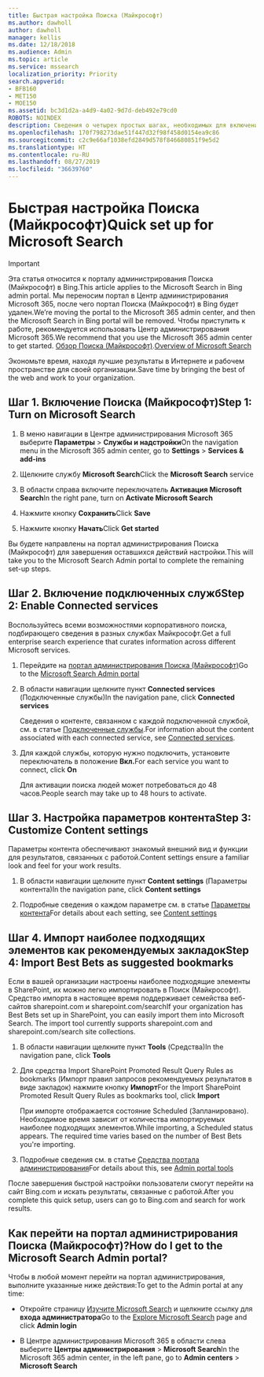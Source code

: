 ```yaml
---
title: Быстрая настройка Поиска (Майкрософт)
ms.author: dawholl
author: dawholl
manager: kellis
ms.date: 12/18/2018
ms.audience: Admin
ms.topic: article
ms.service: mssearch
localization_priority: Priority
search.appverid:
- BFB160
- MET150
- MOE150
ms.assetid: bc3d1d2a-a4d9-4a02-9d7d-deb492e79cd0
ROBOTS: NOINDEX
description: Сведения о четырех простых шагах, необходимых для включения и использования Поиска (Майкрософт).
ms.openlocfilehash: 170f798273dae51f447d32f98f458d0154ea9c86
ms.sourcegitcommit: c2c9e66af1038efd2849d578f846680851f9e5d2
ms.translationtype: HT
ms.contentlocale: ru-RU
ms.lasthandoff: 08/27/2019
ms.locfileid: "36639760"
---
```

# <a name="quick-set-up-for-microsoft-search"></a><span data-ttu-id="40ba1-103">Быстрая настройка Поиска (Майкрософт)</span><span class="sxs-lookup"><span data-stu-id="40ba1-103">Quick set up for Microsoft Search</span></span>

> [!IMPORTANT]
> <span data-ttu-id="40ba1-104">Эта статья относится к порталу администрирования Поиска (Майкрософт) в Bing.</span><span class="sxs-lookup"><span data-stu-id="40ba1-104">This article applies to the Microsoft Search in Bing admin portal.</span></span> <span data-ttu-id="40ba1-105">Мы переносим портал в Центр администрирования Microsoft 365, после чего портал Поиска (Майкрософт) в Bing будет удален.</span><span class="sxs-lookup"><span data-stu-id="40ba1-105">We’re moving the portal to the Microsoft 365 admin center, and then the Microsoft Search in Bing portal will be removed.</span></span> <span data-ttu-id="40ba1-106">Чтобы приступить к работе, рекомендуется использовать Центр администрирования Microsoft 365.</span><span class="sxs-lookup"><span data-stu-id="40ba1-106">We recommend that you use the Microsoft 365 admin center to get started.</span></span> <span data-ttu-id="40ba1-107">[Обзор Поиска (Майкрософт)](overview-microsoft-search.md).</span><span class="sxs-lookup"><span data-stu-id="40ba1-107">[Overview of Microsoft Search](overview-microsoft-search.md)</span></span>
    
<span data-ttu-id="40ba1-108">Экономьте время, находя лучшие результаты в Интернете и рабочем пространстве для своей организации.</span><span class="sxs-lookup"><span data-stu-id="40ba1-108">Save time by bringing the best of the web and work to your organization.</span></span>
  
## <a name="step-1-turn-on-microsoft-search"></a><span data-ttu-id="40ba1-109">Шаг 1. Включение Поиска (Майкрософт)</span><span class="sxs-lookup"><span data-stu-id="40ba1-109">Step 1: Turn on Microsoft Search</span></span>

1. <span data-ttu-id="40ba1-110">В меню навигации в Центре администрирования Microsoft 365 выберите **Параметры** \> **Службы и надстройки**</span><span class="sxs-lookup"><span data-stu-id="40ba1-110">On the navigation menu in the Microsoft 365 admin center, go to **Settings** \> **Services &amp; add-ins**</span></span>
    
2. <span data-ttu-id="40ba1-111">Щелкните службу **Microsoft Search**</span><span class="sxs-lookup"><span data-stu-id="40ba1-111">Click the **Microsoft Search** service</span></span> 
    
3. <span data-ttu-id="40ba1-112">В области справа включите переключатель **Активация Microsoft Search**</span><span class="sxs-lookup"><span data-stu-id="40ba1-112">In the right pane, turn on **Activate Microsoft Search**</span></span>
    
4. <span data-ttu-id="40ba1-113">Нажмите кнопку **Сохранить**</span><span class="sxs-lookup"><span data-stu-id="40ba1-113">Click **Save**</span></span>
    
5. <span data-ttu-id="40ba1-114">Нажмите кнопку **Начать**</span><span class="sxs-lookup"><span data-stu-id="40ba1-114">Click **Get started**</span></span>
  
<span data-ttu-id="40ba1-115">Вы будете направлены на портал администрирования Поиска (Майкрософт) для завершения оставшихся действий настройки.</span><span class="sxs-lookup"><span data-stu-id="40ba1-115">This will take you to the Microsoft Search Admin portal to complete the remaining set-up steps.</span></span>
    
## <a name="step-2-enable-connected-services"></a><span data-ttu-id="40ba1-116">Шаг 2. Включение подключенных служб</span><span class="sxs-lookup"><span data-stu-id="40ba1-116">Step 2: Enable Connected services</span></span>

<span data-ttu-id="40ba1-117">Воспользуйтесь всеми возможностями корпоративного поиска, подбирающего сведения в разных службах Майкрософт.</span><span class="sxs-lookup"><span data-stu-id="40ba1-117">Get a full enterprise search experience that curates information across different Microsoft services.</span></span>
  
1. <span data-ttu-id="40ba1-118">Перейдите на [портал администрирования Поиска (Майкрософт)](https://www.bingforbusiness.com/admin)</span><span class="sxs-lookup"><span data-stu-id="40ba1-118">Go to the [Microsoft Search Admin portal](https://www.bingforbusiness.com/admin)</span></span>
    
2. <span data-ttu-id="40ba1-119">В области навигации щелкните пункт **Connected services** (Подключенные службы)</span><span class="sxs-lookup"><span data-stu-id="40ba1-119">In the navigation pane, click **Connected services**</span></span>
    
    <span data-ttu-id="40ba1-120">Сведения о контенте, связанном с каждой подключенной службой, см. в статье [Подключенные службы](connected-services.md).</span><span class="sxs-lookup"><span data-stu-id="40ba1-120">For information about the content associated with each connected service, see [Connected services](connected-services.md).</span></span>
    
3. <span data-ttu-id="40ba1-121">Для каждой службы, которую нужно подключить, установите переключатель в положение **Вкл.**</span><span class="sxs-lookup"><span data-stu-id="40ba1-121">For each service you want to connect, click **On**</span></span>
    
    <span data-ttu-id="40ba1-122">Для активации поиска людей может потребоваться до 48 часов.</span><span class="sxs-lookup"><span data-stu-id="40ba1-122">People search may take up to 48 hours to activate.</span></span>
    
## <a name="step-3-customize-content-settings"></a><span data-ttu-id="40ba1-123">Шаг 3. Настройка параметров контента</span><span class="sxs-lookup"><span data-stu-id="40ba1-123">Step 3: Customize Content settings</span></span>

<span data-ttu-id="40ba1-124">Параметры контента обеспечивают знакомый внешний вид и функции для результатов, связанных с работой.</span><span class="sxs-lookup"><span data-stu-id="40ba1-124">Content settings ensure a familiar look and feel for your work results.</span></span> 
  
1. <span data-ttu-id="40ba1-125">В области навигации щелкните пункт **Content settings** (Параметры контента)</span><span class="sxs-lookup"><span data-stu-id="40ba1-125">In the navigation pane, click **Content settings**</span></span>
    
2. <span data-ttu-id="40ba1-126">Подробные сведения о каждом параметре см. в статье [Параметры контента](content-settings.md)</span><span class="sxs-lookup"><span data-stu-id="40ba1-126">For details about each setting, see [Content settings](content-settings.md)</span></span>
    
## <a name="step-4-import-best-bets-as-suggested-bookmarks"></a><span data-ttu-id="40ba1-127">Шаг 4. Импорт наиболее подходящих элементов как рекомендуемых закладок</span><span class="sxs-lookup"><span data-stu-id="40ba1-127">Step 4: Import Best Bets as suggested bookmarks</span></span>

<span data-ttu-id="40ba1-p102">Если в вашей организации настроены наиболее подходящие элементы в SharePoint, их можно легко импортировать в Поиск (Майкрософт). Средство импорта в настоящее время поддерживает семейства веб-сайтов sharepoint.com и sharepoint.com/search</span><span class="sxs-lookup"><span data-stu-id="40ba1-p102">If your organization has Best Bets set up in SharePoint, you can easily import them into Microsoft Search. The import tool currently supports sharepoint.com and sharepoint.com/search site collections.</span></span> 
  
1. <span data-ttu-id="40ba1-130">В области навигации щелкните пункт **Tools** (Средства)</span><span class="sxs-lookup"><span data-stu-id="40ba1-130">In the navigation pane, click **Tools**</span></span>
    
2. <span data-ttu-id="40ba1-131">Для средства Import SharePoint Promoted Result Query Rules as bookmarks (Импорт правил запросов рекомендуемых результатов в виде закладок) нажмите кнопку **Импорт**</span><span class="sxs-lookup"><span data-stu-id="40ba1-131">For the Import SharePoint Promoted Result Query Rules as bookmarks tool, click **Import**</span></span>
    
    <span data-ttu-id="40ba1-p103">При импорте отображается состояние Scheduled (Запланировано). Необходимое время зависит от количества импортируемых наиболее подходящих элементов.</span><span class="sxs-lookup"><span data-stu-id="40ba1-p103">While importing, a Scheduled status appears. The required time varies based on the number of Best Bets you're importing.</span></span>
    
3. <span data-ttu-id="40ba1-134">Подробные сведения см. в статье [Средства портала администрирования](admin-portal-tools.md)</span><span class="sxs-lookup"><span data-stu-id="40ba1-134">For details about this, see [Admin portal tools](admin-portal-tools.md)</span></span>
    
<span data-ttu-id="40ba1-135">После завершения быстрой настройки пользователи смогут перейти на сайт Bing.com и искать результаты, связанные с работой.</span><span class="sxs-lookup"><span data-stu-id="40ba1-135">After you complete this quick setup, users can go to Bing.com and search for work results.</span></span> 
  
## <a name="how-do-i-get-to-the-microsoft-search-admin-portal"></a><span data-ttu-id="40ba1-136">Как перейти на портал администрирования Поиска (Майкрософт)?</span><span class="sxs-lookup"><span data-stu-id="40ba1-136">How do I get to the Microsoft Search Admin portal?</span></span>

<span data-ttu-id="40ba1-137">Чтобы в любой момент перейти на портал администрирования, выполните указанные ниже действия:</span><span class="sxs-lookup"><span data-stu-id="40ba1-137">To get to the Admin portal at any time:</span></span>
  
- <span data-ttu-id="40ba1-138">Откройте страницу [Изучите Microsoft Search](https://www.bing.com/business/explore) и щелкните ссылку для **входа администратора**</span><span class="sxs-lookup"><span data-stu-id="40ba1-138">Go to the [Explore Microsoft Search](https://www.bing.com/business/explore) page and click **Admin login**</span></span>
    
- <span data-ttu-id="40ba1-139">В Центре администрирования Microsoft 365 в области слева выберите **Центры администрирования** \> **Microsoft Search**</span><span class="sxs-lookup"><span data-stu-id="40ba1-139">In the Microsoft 365 admin center, in the left pane, go to **Admin centers** \> **Microsoft Search**</span></span>

  

